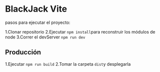  # BlackJack Vite

 pasos para ejecutar el proyecto: 

 1.Clonar repositorio
 2.Ejecutar ```npm install```para reconstruir los módulos de node
 3.Correr el devServer ```npm run dev```

 ## Producción

 1.Ejecutar ```npm run build```
 2.Tomar la carpeta ```dist```y desplegarla